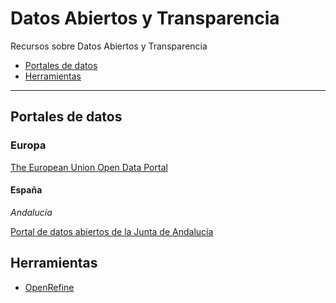 # Datos Abiertos y Transparencia

Recursos sobre Datos Abiertos y Transparencia

- [Portales de datos](#portales-de-datos)
- [Herramientas](#herramientas)

-------------------

## Portales de datos

### Europa

[The European Union Open Data Portal](http://data.europa.eu/euodp/en/home)

#### España

_Andalucía_

[Portal de datos abiertos de la Junta de Andalucía](http://www.juntadeandalucia.es/datosabiertos/portal.html)

## Herramientas

- [OpenRefine](http://openrefine.org/)
